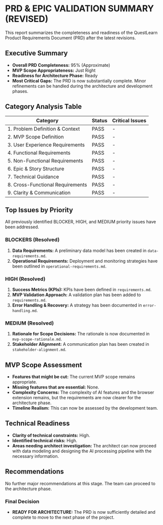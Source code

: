 # PRD & EPIC VALIDATION SUMMARY (REVISED)

This report summarizes the completeness and readiness of the QuestLearn Product Requirements Document (PRD) after the latest revisions.

## Executive Summary

- **Overall PRD Completeness:** 95% (Approximate)
- **MVP Scope Appropriateness:** Just Right
- **Readiness for Architecture Phase:** Ready
- **Most Critical Gaps:** The PRD is now substantially complete. Minor refinements can be handled during the architecture and development phases.

## Category Analysis Table

| Category | Status | Critical Issues |
| --- | --- | --- |
| 1. Problem Definition & Context | PASS | - |
| 2. MVP Scope Definition | PASS | - |
| 3. User Experience Requirements | PASS | - |
| 4. Functional Requirements | PASS | - |
| 5. Non-Functional Requirements | PASS | - |
| 6. Epic & Story Structure | PASS | - |
| 7. Technical Guidance | PASS | - |
| 8. Cross-Functional Requirements | PASS | - |
| 9. Clarity & Communication | PASS | - |

## Top Issues by Priority

All previously identified BLOCKER, HIGH, and MEDIUM priority issues have been addressed.

### BLOCKERS (Resolved)

1.  **Data Requirements:** A preliminary data model has been created in `data-requirements.md`.
2.  **Operational Requirements:** Deployment and monitoring strategies have been outlined in `operational-requirements.md`.

### HIGH (Resolved)

1.  **Success Metrics (KPIs):** KPIs have been defined in `requirements.md`.
2.  **MVP Validation Approach:** A validation plan has been added to `requirements.md`.
3.  **Error Handling & Recovery:** A strategy has been documented in `error-handling.md`.

### MEDIUM (Resolved)

1.  **Rationale for Scope Decisions:** The rationale is now documented in `mvp-scope-rationale.md`.
2.  **Stakeholder Alignment:** A communication plan has been created in `stakeholder-alignment.md`.

## MVP Scope Assessment

- **Features that might be cut:** The current MVP scope remains appropriate.
- **Missing features that are essential:** None.
- **Complexity Concerns:** The complexity of AI features and the browser extension remains, but the requirements are now clearer for the architecture phase.
- **Timeline Realism:** This can now be assessed by the development team.

## Technical Readiness

- **Clarity of technical constraints:** High.
- **Identified technical risks:** High.
- **Areas needing architect investigation:** The architect can now proceed with data modeling and designing the AI processing pipeline with the necessary information.

## Recommendations

No further major recommendations at this stage. The team can proceed to the architecture phase.

### Final Decision

- **READY FOR ARCHITECTURE:** The PRD is now sufficiently detailed and complete to move to the next phase of the project.